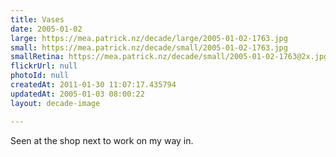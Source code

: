 ```yaml
---
title: Vases
date: 2005-01-02
large: https://mea.patrick.nz/decade/large/2005-01-02-1763.jpg
small: https://mea.patrick.nz/decade/small/2005-01-02-1763.jpg
smallRetina: https://mea.patrick.nz/decade/small/2005-01-02-1763@2x.jpg
flickrUrl: null
photoId: null
createdAt: 2011-01-30 11:07:17.435794
updatedAt: 2005-01-03 08:00:22
layout: decade-image

---
```

Seen at the shop next to work on my way in.
